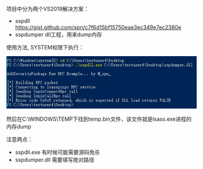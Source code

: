 项目中分为两个VS2019解决方案：

- sspdll https://gist.github.com/xpn/c7f6d15bf15750eae3ec349e7ec2380e
- sspdumper dll工程，用来dump内存

使用方法, SYSTEM权限下执行：

![60E24791A7FD5F13D091F49CE3B50FA4](./images/60E24791A7FD5F13D091F49CE3B50FA4.JPG)

然后在C:\WINDOWS\TEMP下找到temp.bin文件，该文件就是lsass.exe进程的内存dump

注意两点：

- sspdll.exe              有时候可能需要源码免杀
- sspdumper.dll      需要填写绝对路径